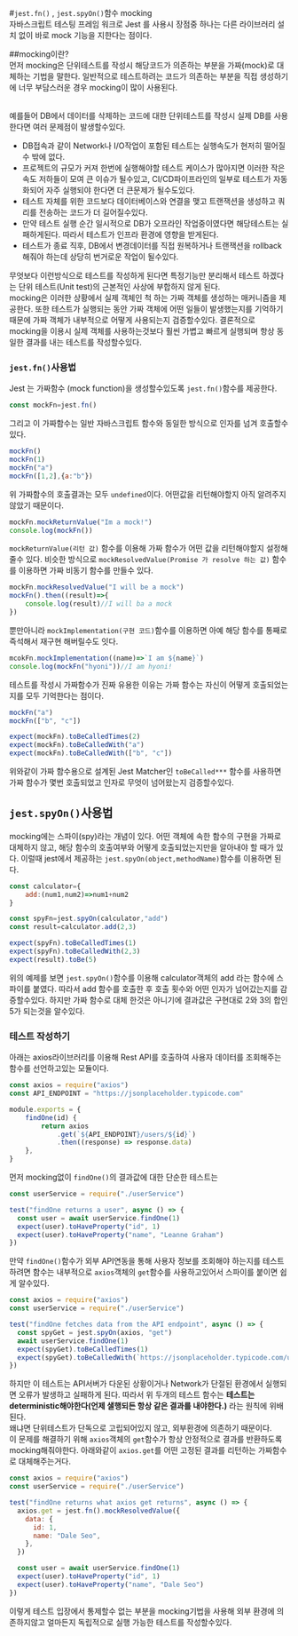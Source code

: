 #`jest.fn()` , `jest.spyOn()`함수 mocking
<br/>
자바스크립트 테스팅 프레임 워크로 Jest 를 사용시 장점중 하나는 다른 라이브러리 설치 없이 바로 mock 기능을 지한다는 점이다. <br/>

##mocking이란?<br/>
먼저 mocking은 단위테스트를 작성시 해당코드가 의존하는 부분을 가짜(mock)로 대체하는 기법을 말한다. 일반적으로 테스트하려는 코드가 의존하는 부분을 직접 생성하기에 너무 부담스러운 경우 mocking이 많이 사용된다.

<br/>
예를들어 DB에서 데이터를 삭제하는 코드에 대한 단위테스트를 작성시 실제 DB를 사용한다면 여러 문제점이 발생할수있다.<br/>

* DB접속과 같이 Network나 I/O작업이 포함된 테스트는 실행속도가 현저히 떨어질 수 밖에 없다.
* 프로젝트의 규모가 커져 한번에 실행해야할 테스트 케이스가 많아지면 이러한 작은 속도 저하들이 모여 큰 이슈가 될수있고, CI/CD파이프라인의 일부로 테스트가 자동화되어 자주 실행되야 한다면 더 큰문제가 될수도있다.
* 테스트 자체를 위한 코드보다 데이터베이스와 연결을 맺고 트랜잭션을 생성하고 쿼리를 전송하는 코드가 더 길어질수있다.
* 만약 테스트 실행 순간 일시적으로 DB가 오프라인 작업중이였다면 해당테스트는 실패하게된다. 따라서 테스트가 인프라 환경에 영향을 받게된다.
* 테스트가 종료 직후, DB에서 변경데이터를 직접 원복하거나 트랜잭션을 rollback해줘야 하는데 상당히 번거로운 작업이 될수있다. 

무엇보다 이런방식으로 테스트를 작성하게 된다면 특정기능만 분리해서 테스트 하겠다는 단위 테스트(Unit test)의 근본적인 사상에 부합하지 않게 된다.<br/>
mocking은 이러한 상황에서 실제 객체인 척 하는 가짜 객체를 생성하는 매커니즘을 제공한다. 또한 테스트가 실행되는 동안 가짜 객체에 어떤 일들이 발생했는지를 기억하기때문에 가짜 객체가 내부적으로 어떻게 사용되는지 검증할수있다. 결론적으로 mocking을 이용시 실제 객체를 사용하는것보다 훨씬 가볍고 빠르게 실행되며 항상 동일한 결과를 내는 테스트를 작성할수있다.
<br/>

### `jest.fn()`사용법<br/>
Jest 는 가짜함수 (mock function)을 생성할수있도록 `jest.fn()`함수를 제공한다.
```javascript
const mockFn=jest.fn()
```
그리고 이 가짜함수는 일반 자바스크립트 함수와 동일한 방식으로 인자를 넘겨 호출할수있다.<br/>
```javascript
mockFn()
mockFn(1)
mockFn("a")
mockFn([1,2],{a:"b"})
```
위 가짜함수의 호출결과는 모두 `undefined`이다. 어떤값을 리턴해야할지 아직 알려주지 않았기 때문이다.
<br/>
```javascript
mockFn.mockReturnValue("Im a mock!")
console.log(mockFn())
```
`mockReturnValue(리턴 값)` 함수를 이용해 가짜 함수가 어떤 값을 리턴해야할지 설정해줄수 있다.
비슷한 방식으로 `mockResolvedValue(Promise 가 resolve 하는 값)` 함수를 이용하면 가짜 비동기 함수를 만들수 있다.
<br/>
```javascript
mockFn.mockResolvedValue("I will be a mock")
mockFn().then((result)=>{
    console.log(result)//I will ba a mock
})
```
뿐만아니라 `mockImplementation(구현 코드)`함수를 이용하면 아예 해당 함수를 통째로 즉석해서 재구현 해버릴수도 잇다.

```javascript
mcokFn.mockImplementation((name)=>`I am ${name}`)
console.log(mockFn("hyoni"))//I am hyoni!
```
테스트를 작성시 가짜함수가 진짜 유용한 이유는 가짜 함수는 자신이 어떻게 호출되었는지를 모두 기억한다는 점이다.
```javascript
mockFn("a")
mockFn(["b", "c"])

expect(mockFn).toBeCalledTimes(2)
expect(mockFn).toBeCalledWith("a")
expect(mockFn).toBeCalledWith(["b", "c"])
```
위와같이 가짜 함수용으로 설계된 Jest Matcher인 `toBeCalled***` 함수를 사용하면 가짜 함수가 몇번 호출되었고 인자로 무엇이 넘어왔는지 검증할수있다.

## `jest.spyOn()`사용법<br/>
mocking에는 스파이(spy)라는 개념이 있다. 어떤 객체에 속한 함수의 구현을 가짜로 대체하지 않고, 해당 함수의 호출여부와 어떻게 호출되었는지만을 알아내야 할 때가 있다. 이럴때 jest에서 제공하는 `jest.spyOn(object,methodName)`함수를 이용하면 된다.

```javascript
const calculator={
    add:(num1,num2)=>num1+num2
}

const spyFn=jest.spyOn(calculator,"add")
const result=calculator.add(2,3)

expect(spyFn).toBeCalledTimes(1)
expect(spyFn).toBeCalledWith(2,3)
expect(result).toBe(5)
```
위의 예제를 보면 `jest.spyOn()`함수를 이용해 calculator객체의 add 라는 함수에 스파이를 붙였다. 따라서 add 함수를 호출한 후 호출 횟수와 어떤 인자가 넘어갔는지를 감증할수있다. 하지만 가짜 함수로 대체 한것은 아니기에 결과값은 구현대로 2와 3의 합인 5가 되는것을 알수있다.

### 테스트 작성하기<br/>

아래는 axios라이브러리를 이용해 Rest API를 호출하여 사용자 데이터를 조회해주는 함수를 선언하고있는 모듈이다.
```javascript
const axios = require("axios")
const API_ENDPOINT = "https://jsonplaceholder.typicode.com"

module.exports = {
    findOne(id) {
        return axios
            .get(`${API_ENDPOINT}/users/${id}`)
            .then((response) => response.data)
    },
}
```
먼저 mocking없이 `findOne()`의 결과값에 대한 단순한 테스트는
```javascript
const userService = require("./userService")

test("findOne returns a user", async () => {
  const user = await userService.findOne(1)
  expect(user).toHaveProperty("id", 1)
  expect(user).toHaveProperty("name", "Leanne Graham")
})
```
만약 `findOne()`함수가 외부 API연동을 통해 사용자 정보를 조회해야 하는지를 테스트 하려면 함수는 내부적으로 `axios`객체의 `get`함수를 사용하고있어서 스파이를 붙이면 쉽게 알수있다.

```javascript
const axios = require("axios")
const userService = require("./userService")

test("findOne fetches data from the API endpoint", async () => {
  const spyGet = jest.spyOn(axios, "get")
  await userService.findOne(1)
  expect(spyGet).toBeCalledTimes(1)
  expect(spyGet).toBeCalledWith(`https://jsonplaceholder.typicode.com/users/1`)
})
```
하지만 이 테스트는 API서버가 다운된 상황이거나 Network가 단절된 환경에서 실행되면 오류가 발생하고 실패하게 된다. 따라서 위 두개의 테스트 함수는 __테스트는 deterministic해야한다(언제 샐행되든 항상 같은 결과를 내야한다.)__ 라는 원칙에 위배된다.<br/>
왜냐면 단위테스트가 단독으로 고립되어있지 않고, 외부환경에 의존하기 때문이다.<br/>
이 문제를 해결하기 위해 `axios`객체의 `get`함수가 항상 안정적으로 결과를 반환하도록 mocking해줘야한다. 
아래와같이 `axios.get`를 어떤 고정된 결과를 리턴하는 가짜함수로 대체해주는거다.
```javascript
const axios = require("axios")
const userService = require("./userService")

test("findOne returns what axios get returns", async () => {
  axios.get = jest.fn().mockResolvedValue({
    data: {
      id: 1,
      name: "Dale Seo",
    },
  })

  const user = await userService.findOne(1)
  expect(user).toHaveProperty("id", 1)
  expect(user).toHaveProperty("name", "Dale Seo")
})
```
이렇게 테스트 입장에서 통제할수 없는 부분을 mocking기법을 사용해 외부 환경에 의존하지않고 얼마든지 독립적으로 실행 가능한 테스트를 작성할수있다.

